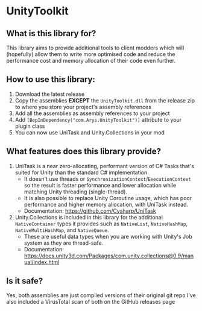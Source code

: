 # UnityToolkit

## What is this library for?

This library aims to provide additional tools to client modders which will (hopefully) allow them to write more optimised code
and reduce the performance cost and memory allocation of their code even further.

## How to use this library:

1. Download the latest release
1. Copy the assemblies **EXCEPT** the `UnityToolkit.dll` from the release zip to where you store your project's assembly references
1. Add all the assemblies as assembly references to your project
1. Add `[BepInDependency("com.Arys.UnityToolkit")]` attribute to your plugin class
1. You can now use UniTask and Unity.Collections in your mod

## What features does this library provide?

1. UniTask is a near zero-allocating, performant version of C# Tasks that's suited for Unity than the standard C# implementation.
   - It doesn't use threads or `SynchronizationContext`/`ExecutionContext` so the result is faster performance and lower allocation while matching Unity threading (single-thread).
   - It is also possible to replace Unity Coroutine usage, which has poor performance and higher memory allocation, with UniTask instead.
   - Documentation: https://github.com/Cysharp/UniTask
1. Unity.Collections is included in this library for the additional `NativeContainer` types it provides such as `NativeList`, `NativeHashMap`, `NativeMultiHashMap`, and `NativeQueue`.
   - These are useful data types when you are working with Unity's Job system as they are thread-safe.
   - Documentation: https://docs.unity3d.com/Packages/com.unity.collections@0.9/manual/index.html

## Is it safe?

Yes, both assemblies are just compiled versions of their original git repo
I've also included a VirusTotal scan of both on the GitHub releases page
